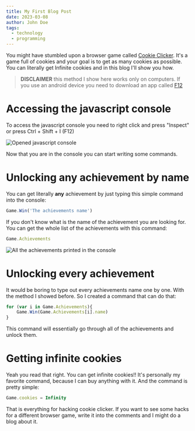 ```yaml
---
title: My First Blog Post
date: 2023-03-08
author: John Doe
tags:
  - technology
  - programming
---
```


You might have stumbled upon a browser game called [Cookie Clicker](https://orteil.dashnet.org/cookieclicker/). It's a game full of cookies and your goal is to get as many cookies as possible. You can literally get Infinite cookies and in this blog I'll show you how.

> **DISCLAIMER** this method I show here works only on computers. If you use an android device you need to download an app called [F12](https://play.google.com/store/apps/details?id=com.asfmapps.f12 "Link to the app")

# Accessing the javascript console
To access the javascript console you need to right click and press "Inspect" or press Ctrl + Shift + I (F12)

![Opened javascript console](https://blog.yasifys.tk/_next/image?url=%2Fstatic%2Fimages%2FCookieConsole.png&w=1920&q=75 "Opened console")

Now that you are in the console you can start writing some commands.

# Unlocking any achievement by name

You can get literally **any** achievement by just typing this simple command into the console:
```javascript
Game.Win('The achievements name')
```
If you don't know what is the name of the achievement you are looking for. You can get the whole list of the achievements with this command:
```javascript
Game.Achievements
```
![All the achievements printed in the console](https://blog.yasifys.tk/_next/image?url=%2Fstatic%2Fimages%2FCookieAchievements.png&w=750&q=75 "All of the achievements printed out")

# Unlocking every achievement
It would be boring to type out every achievements name one by one. With the method I showed before. So I created a command that can do that:
```javascript
for (var i in Game.Achievements){
    Game.Win(Game.Achievements[i].name)
}
```
This command will essentially go through all of the achievements and unlock them.

# Getting infinite cookies
Yeah you read that right. You can get infinite cookies!! It's personally my favorite command, because I can buy anything with it. And the command is pretty simple:
```javascript
Game.cookies = Infinity
```

That is everything for hacking cookie clicker. If you want to see some hacks for a different browser game, write it into the comments and I might do a blog about it.
